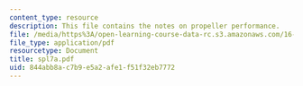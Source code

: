 ```yaml
---
content_type: resource
description: This file contains the notes on propeller performance.
file: /media/https%3A/open-learning-course-data-rc.s3.amazonaws.com/16-01-unified-engineering-i-ii-iii-iv-fall-2005-spring-2006/844abb8ac7b9e5a2afe1f51f32eb7772_spl7a.pdf
file_type: application/pdf
resourcetype: Document
title: spl7a.pdf
uid: 844abb8a-c7b9-e5a2-afe1-f51f32eb7772
---
```


